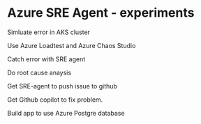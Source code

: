 # Azure SRE Agent - experiments

Simluate error in AKS cluster

Use Azure Loadtest and Azure Chaos Studio

Catch error with SRE agent

Do root cause anaysis

Get SRE-agent to push issue to github

Get Github copilot to fix problem.

Build app to use Azure Postgre database



